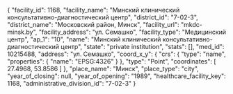 {
    "facility_id": 1168,
    "facility_name": "Минский клинический консультативно-диагностический центр",
    "district_id": "7-02-3",
    "district_name": "Московский район, Минск",
    "facility_url": "mkdc-minsk.by",
    "facility_address": "ул. Семашко",
    "facility_type": "Медицинский центр",
    "ap_1": "10",
    "name": "Минский клинический консультативно-диагностический центр",
    "state": "private institution",
    "stats": [],
    "med_id": 10215488,
    "address": "ул. Семашко",
    "coord_x_y": {
        "crs": {
            "type": "name",
            "properties": {
                "name": "EPSG:4326"
            }
        },
        "type": "Point",
        "coordinates": [
            27.4968,
            53.8586
        ]
    },
    "place_name": "Минск",
    "place_type": "city",
    "year_of_closing": null,
    "year_of_opening": "1989",
    "healthcare_facility_key": 1168,
    "administrative_division_id": "7-02-3"
}